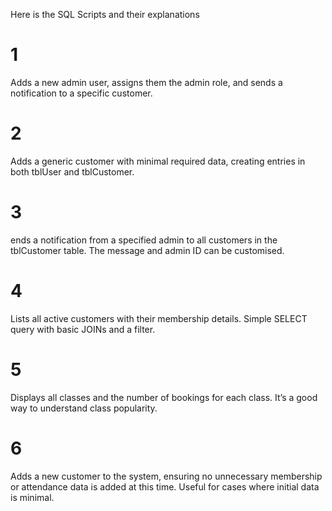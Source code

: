 Here is the SQL Scripts and their explanations


# 1
Adds a new admin user, assigns them the admin role, and sends a notification to a specific customer.

# 2
Adds a generic customer with minimal required data, creating entries in both tblUser and tblCustomer.

# 3
ends a notification from a specified admin to all customers in the tblCustomer table. The message and admin ID can be customised.

# 4
Lists all active customers with their membership details. Simple SELECT query with basic JOINs and a filter.

# 5
Displays all classes and the number of bookings for each class. It’s a good way to understand class popularity.

# 6
Adds a new customer to the system, ensuring no unnecessary membership or attendance data is added at this time. Useful for cases where initial data is minimal.